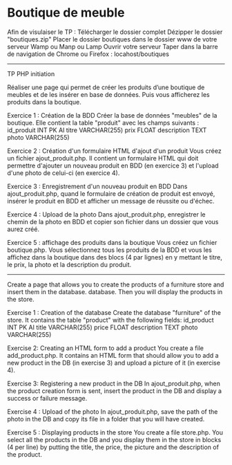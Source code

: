 # Boutique de meuble

Afin de visulaiser le TP : 
Télécharger le dossier complet
Dézipper le dossier "boutiques.zip" 
Placer le dossier boutiques dans le dossier www de votre serveur Wamp ou Manp ou  Lamp
Ouvrir votre serveur
Taper dans la barre de navigation de Chrome ou Firefox : locahost/boutiques

-----------------------------------------------------

TP PHP initiation

Réaliser une page qui permet de créer les produits d’une boutique de meubles et de les insérer en base de
données. Puis vous afficherez les produits dans la boutique.

Exercice 1 : Création de la BDD
Créer la base de données "meubles" de la boutique. Elle contient la table "produit" avec les champs suivants :
id_produit INT PK AI
titre VARCHAR(255)
prix FLOAT
description TEXT
photo VARCHAR(255)

Exercice 2 : Création d'un formulaire HTML d'ajout d'un produit
Vous créez un fichier ajout_produit.php. Il contient un formulaire HTML qui doit permettre d'ajouter un nouveau
produit en BDD (en exercice 3) et l'upload d'une photo de celui-ci (en exercice 4).

Exercice 3 : Enregistrement d'un nouveau produit en BDD
Dans ajout_produit.php, quand le formulaire de création de produit est envoyé, insérer le produit en BDD et afficher
un message de réussite ou d'échec.

Exercice 4 : Upload de la photo
Dans ajout_produit.php, enregistrer le chemin de la photo en BDD et copier son fichier dans un dossier que vous aurez
créé.

Exercice 5 : affichage des produits dans la boutique
Vous créez un fichier boutique.php.
Vous sélectionnez tous les produits de la BDD et vous les affichez dans la boutique dans des blocs (4 par lignes) en y
mettant le titre, le prix, la photo et la description du produit.


------------------------------------------------

Create a page that allows you to create the products of a furniture store and insert them in the database.
database. Then you will display the products in the store.

Exercise 1 : Creation of the database
Create the database "furniture" of the store. It contains the table "product" with the following fields:
id_product INT PK AI
title VARCHAR(255)
price FLOAT
description TEXT
photo VARCHAR(255)

Exercise 2: Creating an HTML form to add a product
You create a file add_product.php. It contains an HTML form that should allow you to add a new
product in the DB (in exercise 3) and upload a picture of it (in exercise 4).

Exercise 3: Registering a new product in the DB
In ajout_produit.php, when the product creation form is sent, insert the product in the DB and display
a success or failure message.

Exercise 4 : Upload of the photo
In ajout_produit.php, save the path of the photo in the DB and copy its file in a folder that you will have
created.

Exercise 5 : Displaying products in the store
You create a file store.php.
You select all the products in the DB and you display them in the store in blocks (4 per line) by
putting the title, the price, the picture and the description of the product.
